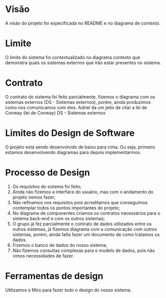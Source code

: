 # Visão

A visão do projeto foi especificada no README e no diagrama de contexto.

# Limite

O limite do sistema foi contextualizado no diagrama contexto que demonstra quais os sistemas externos que irão estar presentes no sistema.
 
# Contrato

O contrato do sistema foi feito parcialmente, fizemos o diagrama com os sistemas externos (DS - Sistemas externos), porém, ainda produzimos como nos comunicamos com eles.
Adriel da um jeito de citar a lei de Conway
(lei de Conway)
DS - Sistemas externos

# Limites do Design de Software

O projeto está sendo desenvolvido de baixo para cima. Ou seja, primeiro estamos desenvolvendo diagramas para depois implementarmos.


# Processo de Design

1. Os requisitos do sistema foi feito;
2. Ainda não fizemos a interface do usuário, mas com o andamento do projeto iremos fazer;
3. Não refinamos nos requisitos pois acreditamos que conseguimos contemplar todos os pontos importantes do projeto;
4. No diagrama de componentes criamos os contratos necessários para o sistema back-end e com os outros sistemas;
5. O grupo já fez parcialmente o contrato de dados utilizados entre os outros sistemas, já fizemos diagrama com a comunicação com outros sistemas, porém, ainda falta fazer um documento de como tratamos os dados.
6. Fizemos o banco de dados do nosso sistema;
7. Não fizemos consultas complexas para o modelo de dados, pois não vimos necessidades de fazer.

# Ferramentas de design 

Utilizamos o Miro para fazer todo o design do nosso sistema.
